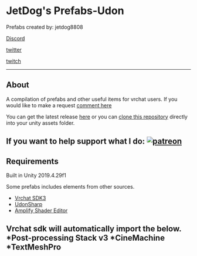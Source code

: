 # JetDog's Prefabs-Udon

Prefabs created by: jetdog8808

[Discord](https://discord.gg/qksGqMD)

[twitter](https://twitter.com/jetdog8808_dev)

[twitch](https://www.twitch.tv/jetdog8808)

----------
## About
A compilation of prefabs and other useful items for vrchat users.
If you would like to make a request [comment here](https://ask.vrchat.com/t/jetdogs-prefabs/2285)

You can get the latest release [here](https://github.com/jetdog8808/Jetdogs-Prefabs-Udon/releases) or you can [clone this repository](https://services.github.com/on-demand/github-desktop/clone-repository-github-desktop) directly into your unity assets folder.

If you want to help support what I do: [![patreon](https://c5.patreon.com/external/logo/become_a_patron_button.png)](https://www.patreon.com/bePatron?u=18920865)
----------
## Requirements

Built in Unity 2019.4.29f1

Some prefabs includes elements from other sources.
* [Vrchat SDK3](https://vrchat.com/download/sdk)
* [UdonSharp](https://github.com/Merlin-san/UdonSharp)
* [Amplify Shader Editor](https://assetstore.unity.com/packages/tools/visual-scripting/amplify-shader-editor-68570)

Vrchat sdk will automatically import the below.
*Post-processing Stack v3
*CineMachine
*TextMeshPro
-----------------------------------------------------

